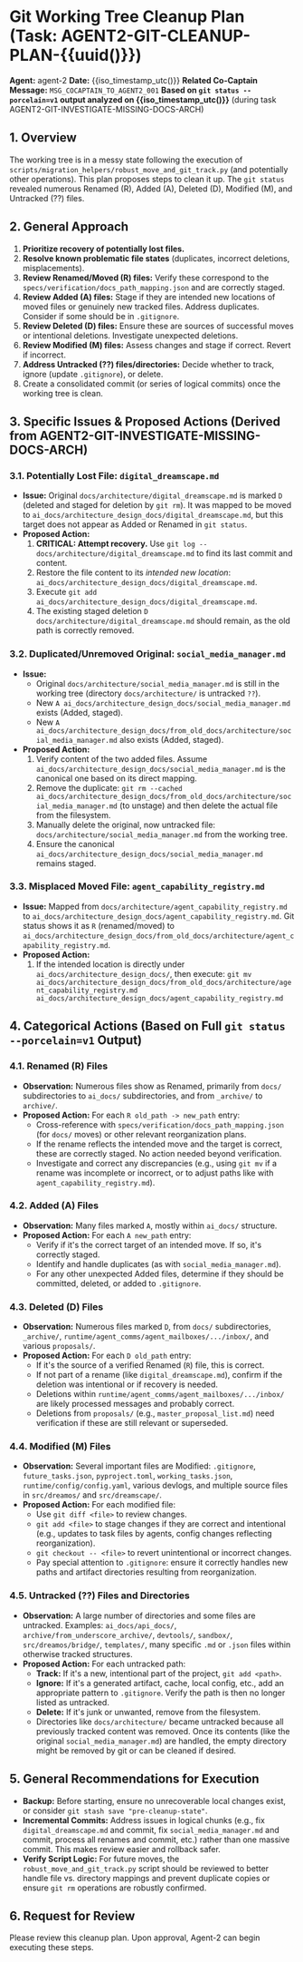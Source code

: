 # Git Working Tree Cleanup Plan (Task: AGENT2-GIT-CLEANUP-PLAN-{{uuid()}})

**Agent:** agent-2
**Date:** {{iso_timestamp_utc()}}
**Related Co-Captain Message:** `MSG_COCAPTAIN_TO_AGENT2_001`
**Based on `git status --porcelain=v1` output analyzed on {{iso_timestamp_utc()}}** (during task AGENT2-GIT-INVESTIGATE-MISSING-DOCS-ARCH)

## 1. Overview
The working tree is in a messy state following the execution of `scripts/migration_helpers/robust_move_and_git_track.py` (and potentially other operations). This plan proposes steps to clean it up. The `git status` revealed numerous Renamed (R), Added (A), Deleted (D), Modified (M), and Untracked (??) files.

## 2. General Approach
1.  **Prioritize recovery of potentially lost files.**
2.  **Resolve known problematic file states** (duplicates, incorrect deletions, misplacements).
3.  **Review Renamed/Moved (R) files:** Verify these correspond to the `specs/verification/docs_path_mapping.json` and are correctly staged.
4.  **Review Added (A) files:** Stage if they are intended new locations of moved files or genuinely new tracked files. Address duplicates. Consider if some should be in `.gitignore`.
5.  **Review Deleted (D) files:** Ensure these are sources of successful moves or intentional deletions. Investigate unexpected deletions.
6.  **Review Modified (M) files:** Assess changes and stage if correct. Revert if incorrect.
7.  **Address Untracked (??) files/directories:** Decide whether to track, ignore (update `.gitignore`), or delete.
8.  Create a consolidated commit (or series of logical commits) once the working tree is clean.

## 3. Specific Issues & Proposed Actions (Derived from AGENT2-GIT-INVESTIGATE-MISSING-DOCS-ARCH)

### 3.1. Potentially Lost File: `digital_dreamscape.md`
*   **Issue:** Original `docs/architecture/digital_dreamscape.md` is marked `D` (deleted and staged for deletion by `git rm`). It was mapped to be moved to `ai_docs/architecture_design_docs/digital_dreamscape.md`, but this target does not appear as Added or Renamed in `git status`.
*   **Proposed Action:**
    1.  **CRITICAL: Attempt recovery.** Use `git log -- docs/architecture/digital_dreamscape.md` to find its last commit and content.
    2.  Restore the file content to its *intended new location*: `ai_docs/architecture_design_docs/digital_dreamscape.md`.
    3.  Execute `git add ai_docs/architecture_design_docs/digital_dreamscape.md`.
    4.  The existing staged deletion `D docs/architecture/digital_dreamscape.md` should remain, as the old path is correctly removed.

### 3.2. Duplicated/Unremoved Original: `social_media_manager.md`
*   **Issue:**
    *   Original `docs/architecture/social_media_manager.md` is still in the working tree (directory `docs/architecture/` is untracked `??`).
    *   New `A ai_docs/architecture_design_docs/social_media_manager.md` exists (Added, staged).
    *   New `A ai_docs/architecture_design_docs/from_old_docs/architecture/social_media_manager.md` also exists (Added, staged).
*   **Proposed Action:**
    1.  Verify content of the two added files. Assume `ai_docs/architecture_design_docs/social_media_manager.md` is the canonical one based on its direct mapping.
    2.  Remove the duplicate: `git rm --cached ai_docs/architecture_design_docs/from_old_docs/architecture/social_media_manager.md` (to unstage) and then delete the actual file from the filesystem.
    3.  Manually delete the original, now untracked file: `docs/architecture/social_media_manager.md` from the working tree.
    4.  Ensure the canonical `ai_docs/architecture_design_docs/social_media_manager.md` remains staged.

### 3.3. Misplaced Moved File: `agent_capability_registry.md`
*   **Issue:** Mapped from `docs/architecture/agent_capability_registry.md` to `ai_docs/architecture_design_docs/agent_capability_registry.md`. Git status shows it as `R` (renamed/moved) to `ai_docs/architecture_design_docs/from_old_docs/architecture/agent_capability_registry.md`.
*   **Proposed Action:**
    1.  If the intended location is directly under `ai_docs/architecture_design_docs/`, then execute:
        `git mv ai_docs/architecture_design_docs/from_old_docs/architecture/agent_capability_registry.md ai_docs/architecture_design_docs/agent_capability_registry.md`

## 4. Categorical Actions (Based on Full `git status --porcelain=v1` Output)

### 4.1. Renamed (R) Files
*   **Observation:** Numerous files show as Renamed, primarily from `docs/` subdirectories to `ai_docs/` subdirectories, and from `_archive/` to `archive/`.
*   **Proposed Action:** For each `R old_path -> new_path` entry:
    *   Cross-reference with `specs/verification/docs_path_mapping.json` (for `docs/` moves) or other relevant reorganization plans.
    *   If the rename reflects the intended move and the target is correct, these are correctly staged. No action needed beyond verification.
    *   Investigate and correct any discrepancies (e.g., using `git mv` if a rename was incomplete or incorrect, or to adjust paths like with `agent_capability_registry.md`).

### 4.2. Added (A) Files
*   **Observation:** Many files marked `A`, mostly within `ai_docs/` structure.
*   **Proposed Action:** For each `A new_path` entry:
    *   Verify if it's the correct target of an intended move. If so, it's correctly staged.
    *   Identify and handle duplicates (as with `social_media_manager.md`).
    *   For any other unexpected Added files, determine if they should be committed, deleted, or added to `.gitignore`.

### 4.3. Deleted (D) Files
*   **Observation:** Numerous files marked `D`, from `docs/` subdirectories, `_archive/`, `runtime/agent_comms/agent_mailboxes/.../inbox/`, and various `proposals/`.
*   **Proposed Action:** For each `D old_path` entry:
    *   If it's the source of a verified Renamed (`R`) file, this is correct.
    *   If not part of a rename (like `digital_dreamscape.md`), confirm if the deletion was intentional or if recovery is needed.
    *   Deletions within `runtime/agent_comms/agent_mailboxes/.../inbox/` are likely processed messages and probably correct.
    *   Deletions from `proposals/` (e.g., `master_proposal_list.md`) need verification if these are still relevant or superseded.

### 4.4. Modified (M) Files
*   **Observation:** Several important files are Modified: `.gitignore`, `future_tasks.json`, `pyproject.toml`, `working_tasks.json`, `runtime/config/config.yaml`, various devlogs, and multiple source files in `src/dreamos/` and `src/dreamscape/`.
*   **Proposed Action:** For each modified file:
    *   Use `git diff <file>` to review changes.
    *   `git add <file>` to stage changes if they are correct and intentional (e.g., updates to task files by agents, config changes reflecting reorganization).
    *   `git checkout -- <file>` to revert unintentional or incorrect changes.
    *   Pay special attention to `.gitignore`: ensure it correctly handles new paths and artifact directories resulting from reorganization.

### 4.5. Untracked (??) Files and Directories
*   **Observation:** A large number of directories and some files are untracked. Examples: `ai_docs/api_docs/`, `archive/from_underscore_archive/`, `devtools/`, `sandbox/`, `src/dreamos/bridge/`, `templates/`, many specific `.md` or `.json` files within otherwise tracked structures.
*   **Proposed Action:** For each untracked path:
    *   **Track:** If it's a new, intentional part of the project, `git add <path>`.
    *   **Ignore:** If it's a generated artifact, cache, local config, etc., add an appropriate pattern to `.gitignore`. Verify the path is then no longer listed as untracked.
    *   **Delete:** If it's junk or unwanted, remove from the filesystem.
    *   Directories like `docs/architecture/` became untracked because all previously tracked content was removed. Once its contents (like the original `social_media_manager.md`) are handled, the empty directory might be removed by git or can be cleaned if desired.

## 5. General Recommendations for Execution
*   **Backup:** Before starting, ensure no unrecoverable local changes exist, or consider `git stash save "pre-cleanup-state"`.
*   **Incremental Commits:** Address issues in logical chunks (e.g., fix `digital_dreamscape.md` and commit, fix `social_media_manager.md` and commit, process all renames and commit, etc.) rather than one massive commit. This makes review easier and rollback safer.
*   **Verify Script Logic:** For future moves, the `robust_move_and_git_track.py` script should be reviewed to better handle file vs. directory mappings and prevent duplicate copies or ensure `git rm` operations are robustly confirmed.

## 6. Request for Review
Please review this cleanup plan. Upon approval, Agent-2 can begin executing these steps. 